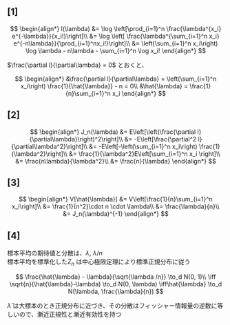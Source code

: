 ## [1]

$$
\begin{align*}
l(\lambda) &= \log \left[\prod_{i=1}^n \frac{\lambda^{x_i} e^{-\lambda}}{x_i!}\right]\\
&= \log \left[ \frac{\lambda^{\sum_{i=1}^n x_i} e^{-n\lambda}}{\prod_{i=1}^nx_i!}\right]\\
&= \left(\sum_{i=1}^n x_i\right) \log \lambda - n\lambda - \sum_{i=1}^n \log x_i!
\end{align*}
$$

$\frac{\partial l}{\partial\lambda} = 0$ とおくと、

$$
\begin{align*}
&\frac{\partial l}{\partial\lambda} = \left(\sum_{i=1}^n x_i\right) \frac{1}{\hat{\lambda}} - n = 0\\
&\hat{\lambda} = \frac{1}{n}\sum_{i=1}^n x_i
\end{align*}
$$

## [2]

$$
\begin{align*}
J_n(\lambda) &= E\left[\left(\frac{\partial l}{\partial\lambda}\right)^2\right]\\
&= -E\left[\frac{\partial^2 l}{\partial\lambda^2}\right]\\
&= -E\left[-\left(\sum_{i=1}^n x_i\right) \frac{1}{\lambda^2}\right]\\
&= \frac{1}{\lambda^2}E\left[\sum_{i=1}^n x_i \right]\\
&= \frac{n\lambda}{\lambda^2}\\
&= \frac{n}{\lambda}
\end{align*}
$$

## [3]

$$
\begin{align*}
V[\hat{\lambda}] &= V\left[\frac{1}{n}\sum_{i=1}^n x_i\right]\\
&= \frac{1}{n^2}\cdot n \cdot \lambda\\
&= \frac{\lambda}{n}\\
&= J_n(\lambda)^{-1}
\end{align*}
$$

## [4]
標本平均の期待値と分散は、$\lambda$, $\lambda / n$  
標本平均を標準化した$Z_n$ は中心極限定理により標準正規分布に従う

$$
\frac{\hat{\lambda} - \lambda}{\sqrt{\lambda /n}} \to_d N(0, 1)\\
\iff \sqrt{n}(\hat{\lambda}-\lambda) \to_d N(0, \lambda)
\iff\hat{\lambda} \to_d N(\lambda, \frac{\lambda}{n})
$$

$\hat{\lambda}$ は大標本のとき正規分布に近づき、その分散はフィッシャー情報量の逆数に等しいので、漸近正規性と漸近有効性を持つ
